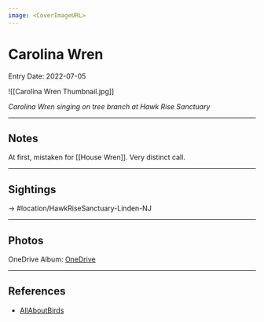 ```yaml
---
image: <CoverImageURL>
---
```


# Carolina Wren
Entry Date: 2022-07-05

![[Carolina Wren Thumbnail.jpg]]

*Carolina Wren singing on tree branch at Hawk Rise Sanctuary*

---------------------------------------------------------------
## Notes
At first, mistaken for [[House Wren]]. Very distinct call.

---------------------------------------------------------------
## Sightings

-> #location/HawkRiseSanctuary-Linden-NJ 


---------------------------------------------------------------
## Photos
OneDrive Album: [OneDrive](https://1drv.ms/u/s!AvaIuMdCo_w-5CFFppHHxAcur7kx?e=AlntH6)

---------------------------------------------------------------
## References
- [AllAboutBirds](https://www.allaboutbirds.org/guide/Carolina_Wren/overview)